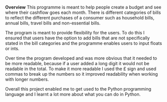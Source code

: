 **Overview** 
This programme is meant to help people create a budget and see where their cashflow goes each month. There is different categories of bills to reflect the different purchases of a consumer such as household bills, annual bills, travel bills and non-essential bills.

The program is meant to provide flexibility for the users. To do this I ensured that users have the option to add bills that are not specifically stated in the bill categories and the programme enables users to input floats or ints.

Over time the program developed and was more obvious that it needed to be more readable, because if a user added a long digit it would not be readable in the total. To make it more readable I used the £ sign and used commas to break up the numbers so it improved readability when working with longer numbers.

Overall this project enabled me to get used to the Python programming language and I learnt a lot more about what you can do in Python.